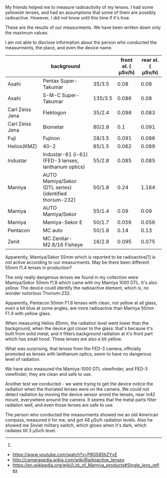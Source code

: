 

My friends helped me to measure radioactivity of my lenses. I had some yellowish lenses, and had an assumptions that some of them are possibly radioactive. However, I did not know until this time if it's true.

These are the results of our measurments.  We have been written down only the maximum values.

I am not able to disclose information about the person who conducted the measurments, the place, and even the device name.


|                 | background                                              |         | front el. ( μSv/h) | rear el. ( μSv/h) |
|-----------------|---------------------------------------------------------|---------|---------------------|----------------|
| Asahi           | Pentax Super-Takumar                                    | 35/3.5  | 0.08                | 0.08           |
| Asahi           | S-M-C Super-Takumar                                     | 135/3.5 | 0.086               | 0.08           |
| Carl Zeiss Jena | Flektogon                                               | 35/2.4  | 0.098               | 0.083          |
| Carl Zeiss Jena | Biometar                                                | 80/2.8  | 0.1                 | 0.091          |
| Fuji            | Fujinon                                                 | 28/3.5  | 0.091               | 0.086          |
| Helios(KMZ)     | 40-2                                                    | 85/1.5  | 0.062               | 0.089          |
| Industar        | Industar-61 (i-61) (FED-3 lenses, lanthanum optics)     | 55/2.8  | 0.085               | 0.085          |
| Mamiya          | AUTO Mamiya/Sekor (DTL series) (identified thorium-232) | 50/1.8  | 0.24                | 1.164          |
| Mamiya          | AUTO Mamiya/Sekor                                       | 55/1.4  | 0.09                | 0.09           |
| Mamiya          | Mamiya-Sekor E                                          | 50/1.7  | 0.056               | 0.056          |
| Pentacon        | MC auto                                                 | 50/1.8  | 0.14                | 0.13           |
| Zenit           | MC Zenitar-M2.8/16 Fisheye                              | 16/2.8  | 0.095               | 0.075          |


Apparently, Mamiya/Sekor 55mm which is reported to be radioactive[1] is not active according to our measurments. May be there been different 55mm f1.4 lenses in production?

The only really dangerous lenses we found in my collection were Mamiya/Sekor 50mm f1.8 which came with my Mamiya 1000 DTL. It's also yellow. The device could identify the radioactive element, which is, no wonder notorious Thorium-232.

Apparently, Pentacon 50mm F1.8 lenses with clean, not yellow at all glass, even a bit blue at some angles, are more radioactive than Mamiya 50mm F1.4 with yellow glass.

When measuring Helios 85mm, the radiation level went lower than the background, when the device got closer to the glass: that's because it's built from solid metal, and it filters background radiation at it's front part which has small hood. These lenses are also a bit yellow.

What was surprising, that lenses from the FED-3 camera, officially promoted as lenses with lanthanum optics, seem to have no dangerous level of radiation.

We have also measured the Mamiya-1000 DTL viewfinder, and FED-3 viewfinder, they are clean and safe to use.

Another test we conducted - we were trying to get the device notice the radiation when the thoriated lenses were on the camera. We could not detect radiation by moving the device sensor arond the lenses, near m42 mount, everywhere around the camera. It seems that the metal parts filter radiation well, and even those lenses are safe to use.

The person who conducted the measurments showed me an old American compass, measured it for me, and got 48 μSv/h radiation levels. Also he showed me Soviet military switch, which glows when it's dark, which radiates till 3 μSv/h level.

---

1. 
* https://www.youtube.com/watch?v=P8G585hZYyE
* http://camerapedia.wikia.com/wiki/Radioactive_lenses
* https://en.wikipedia.org/wiki/List_of_Mamiya_products#Single_lens_reflex
